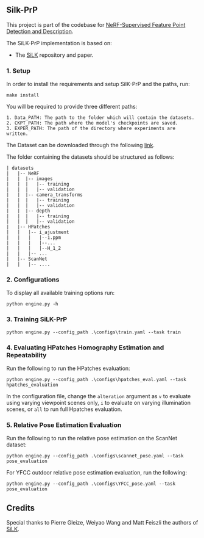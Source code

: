   
## Silk-PrP ##
This project is part of the codebase for [NeRF-Supervised Feature Point Detection and Description](https://arxiv.org/abs/2403.08156).
  
  The SiLK-PrP implementation is based on:

  - The [SiLK](https://github.com/facebookresearch/silk) repository and paper.


  ### 1. Setup ###

  
  In order to install the requirements and setup SilK-PrP and the paths, run:
 
  ```
  make install
  ```

  You will be required to provide three different paths:

    1. Data_PATH: The path to the folder which will contain the datasets.
    2. CKPT_PATH: The path where the model's checkpoints are saved.
    3. EXPER_PATH: The path of the directory where experiments are written.

The Dataset can be downloaded through the following [link](https://drive.google.com/file/d/1lwee3hKPL-4LMmexB2iwHShEKaKQZq18/view?usp=sharing).

The folder containing the datasets should be structured as follows:
```
| datasets
|   |-- NeRF
|   |  |-- images
|   |  |   |-- training
|   |  |   |-- validation
|   |  |-- camera_transforms
|   |  |   |-- training
|   |  |   |-- validation
|   |  |-- depth
|   |  |   |-- training
|   |  |   |-- validation
|   |-- HPatches
|   |   |-- i_ajustment
|   |   |   |--1.ppm
|   |   |   |--...
|   |   |   |--H_1_2
|   |   |-- ...
|   |-- ScanNet
|   |   |-- ....
```


### 2. Configurations ###

To display all available training options run:
  ```
  python engine.py -h
  ```


### 3. Training SiLK-PrP ###
```
python engine.py --config_path .\configs\train.yaml --task train
```

### 4. Evaluating HPatches Homography Estimation and Repeatability ###

Run the following to run the HPatches evaluation:

```
python engine.py --config_path .\configs\hpatches_eval.yaml --task hpatches_evaluation
```

In the configuration file, change the `alteration` argument as `v` to evaluate using varying viewpoint scenes only, `i` to evaluate on varying illumination scenes, or `all` to run full Hpatches evaluation.

### 5. Relative Pose Estimation Evaluation ###

Run the following to run the relative pose estimation on the ScanNet dataset:

```
python engine.py --config_path .\configs\scannet_pose.yaml --task pose_evaluation
```

For YFCC outdoor relative pose estimation evaluation, run the following:
```
python engine.py --config_path .\configs\YFCC_pose.yaml --task pose_evaluation
```

## Credits

Special thanks to Pierre Gleize, Weiyao Wang and Matt Feiszli the authors of [SiLK](https://arxiv.org/abs/2304.06194).
